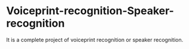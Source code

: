 # Voiceprint-recognition-Speaker-recognition
It is a complete project of  voiceprint recognition or speaker recognition.
